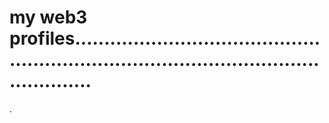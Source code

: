 # my web3 profiles.............................................................................................................
.
